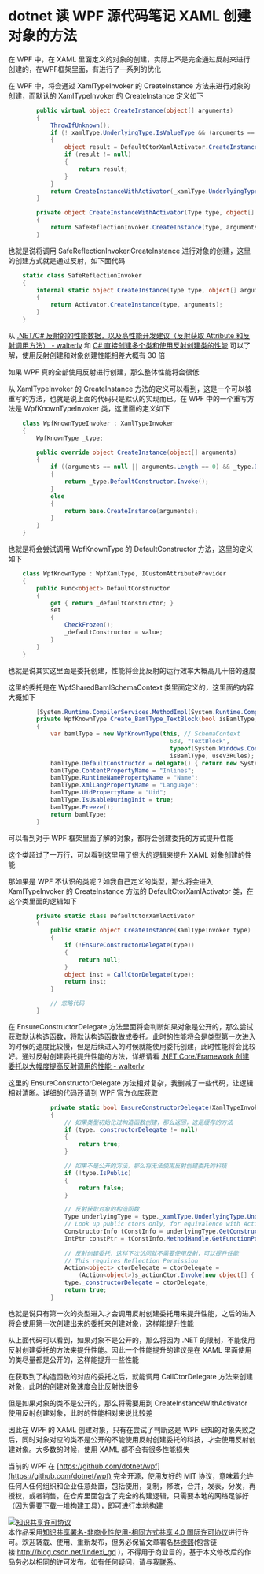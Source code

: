 # dotnet 读 WPF 源代码笔记 XAML 创建对象的方法

在 WPF 中，在 XAML 里面定义的对象的创建，实际上不是完全通过反射来进行创建的，在WPF框架里面，有进行了一系列的优化

<!--more-->

<!-- 标签：WPF，WPF源代码 -->
<!-- 发布 -->

在 WPF 中，将会通过 XamlTypeInvoker 的 CreateInstance 方法来进行对象的创建，而默认的 XamlTypeInvoker 的 CreateInstance 定义如下

```csharp
        public virtual object CreateInstance(object[] arguments)
        {
            ThrowIfUnknown();
            if (!_xamlType.UnderlyingType.IsValueType && (arguments == null || arguments.Length == 0))
            {
                object result = DefaultCtorXamlActivator.CreateInstance(this);
                if (result != null)
                {
                    return result;
                }
            }
            return CreateInstanceWithActivator(_xamlType.UnderlyingType, arguments);
        }

        private object CreateInstanceWithActivator(Type type, object[] arguments)
        {
            return SafeReflectionInvoker.CreateInstance(type, arguments);
        }
```

也就是说将调用 SafeReflectionInvoker.CreateInstance 进行对象的创建，这里的创建方式就是通过反射，如下面代码

```csharp
    static class SafeReflectionInvoker
    {
        internal static object CreateInstance(Type type, object[] arguments)
        {
            return Activator.CreateInstance(type, arguments);
        }
    }
```

从 [.NET/C# 反射的的性能数据，以及高性能开发建议（反射获取 Attribute 和反射调用方法） - walterlv](https://blog.walterlv.com/post/dotnet-high-performance-reflection-suggestions.html ) 和 [C# 直接创建多个类和使用反射创建类的性能](https://blog.lindexi.com/post/C-%E7%9B%B4%E6%8E%A5%E5%88%9B%E5%BB%BA%E5%A4%9A%E4%B8%AA%E7%B1%BB%E5%92%8C%E4%BD%BF%E7%94%A8%E5%8F%8D%E5%B0%84%E5%88%9B%E5%BB%BA%E7%B1%BB%E7%9A%84%E6%80%A7%E8%83%BD.html ) 可以了解，使用反射创建和对象创建性能相差大概有 30 倍

如果 WPF 真的全部使用反射进行创建，那么整体性能将会很低

从 XamlTypeInvoker 的 CreateInstance 方法的定义可以看到，这是一个可以被重写的方法，也就是说上面的代码只是默认的实现而已。在 WPF 中的一个重写方法是 WpfKnownTypeInvoker 类，这里面的定义如下

```csharp
    class WpfKnownTypeInvoker : XamlTypeInvoker
    {
        WpfKnownType _type;

        public override object CreateInstance(object[] arguments)
        {
            if ((arguments == null || arguments.Length == 0) && _type.DefaultConstructor != null)
            {
                return _type.DefaultConstructor.Invoke();
            }
            else
            {
                return base.CreateInstance(arguments);
            }
        }
    }
```

也就是将会尝试调用 WpfKnownType 的 DefaultConstructor 方法，这里的定义如下

```csharp
    class WpfKnownType : WpfXamlType, ICustomAttributeProvider
    {
        public Func<object> DefaultConstructor
        {
            get { return _defaultConstructor; }
            set
            {
                CheckFrozen();
                _defaultConstructor = value;
            }
        }
    }
```

也就是说其实这里面是委托创建，性能将会比反射的运行效率大概高几十倍的速度

这里的委托是在 WpfSharedBamlSchemaContext 类里面定义的，这里面的内容大概如下

```csharp
        [System.Runtime.CompilerServices.MethodImpl(System.Runtime.CompilerServices.MethodImplOptions.NoInlining)]
        private WpfKnownType Create_BamlType_TextBlock(bool isBamlType, bool useV3Rules)
        {
            var bamlType = new WpfKnownType(this, // SchemaContext
                                              638, "TextBlock",
                                              typeof(System.Windows.Controls.TextBlock),
                                              isBamlType, useV3Rules);
            bamlType.DefaultConstructor = delegate() { return new System.Windows.Controls.TextBlock(); };
            bamlType.ContentPropertyName = "Inlines";
            bamlType.RuntimeNamePropertyName = "Name";
            bamlType.XmlLangPropertyName = "Language";
            bamlType.UidPropertyName = "Uid";
            bamlType.IsUsableDuringInit = true;
            bamlType.Freeze();
            return bamlType;
        }
```

可以看到对于 WPF 框架里面了解的对象，都将会创建委托的方式提升性能

这个类超过了一万行，可以看到这里用了很大的逻辑来提升 XAML 对象创建的性能

那如果是 WPF 不认识的类呢？如我自己定义的类型，那么将会进入 XamlTypeInvoker 的 CreateInstance 方法的 DefaultCtorXamlActivator 类，在这个类里面的逻辑如下

```csharp
        private static class DefaultCtorXamlActivator
        {
            public static object CreateInstance(XamlTypeInvoker type)
            {
                if (!EnsureConstructorDelegate(type))
                {
                    return null;
                }
                object inst = CallCtorDelegate(type);
                return inst;
            }

            // 忽略代码
        }
```

在 EnsureConstructorDelegate 方法里面将会判断如果对象是公开的，那么尝试获取默认构造函数，将默认构造函数做成委托。此时的性能将会是类型第一次进入的时候的速度比较慢，但是后续进入的时候就能使用委托创建，此时性能将会比较好。通过反射创建委托提升性能的方法，详细请看 [.NET Core/Framework 创建委托以大幅度提高反射调用的性能 - walterlv](https://blog.walterlv.com/post/create-delegate-to-improve-reflection-performance.html )

这里的 EnsureConstructorDelegate 方法相对复杂，我删减了一些代码，让逻辑相对清晰。详细的代码还请到 WPF 官方仓库获取

```csharp
            private static bool EnsureConstructorDelegate(XamlTypeInvoker type)
            {
            	// 如果类型初始化过构造函数创建，那么返回，这是缓存的方法
                if (type._constructorDelegate != null)
                {
                    return true;
                }

                // 如果不是公开的方法，那么将无法使用反射创建委托的科技
                if (!type.IsPublic)
                {
                    return false;
                }

                // 反射获取对象的构造函数
                Type underlyingType = type._xamlType.UnderlyingType.UnderlyingSystemType;
                // Look up public ctors only, for equivalence with Activator.CreateInstance
                ConstructorInfo tConstInfo = underlyingType.GetConstructor(Type.EmptyTypes);
                IntPtr constPtr = tConstInfo.MethodHandle.GetFunctionPointer();
               
                // 反射创建委托，这样下次访问就不需要使用反射，可以提升性能
                // This requires Reflection Permission
                Action<object> ctorDelegate = ctorDelegate =
                    (Action<object>)s_actionCtor.Invoke(new object[] { null, constPtr });
                type._constructorDelegate = ctorDelegate;
                return true;
            }
```

也就是说只有第一次的类型进入才会调用反射创建委托用来提升性能，之后的进入将会使用第一次创建出来的委托来创建对象，这样能提升性能

从上面代码可以看到，如果对象不是公开的，那么将因为 .NET 的限制，不能使用反射创建委托的方法来提升性能。因此一个性能提升的建议是在 XAML 里面使用的类尽量都是公开的，这样能提升一些性能

在获取到了构造函数的对应的委托之后，就能调用 CallCtorDelegate 方法来创建对象，此时的创建对象速度会比反射快很多

但是如果对象的类不是公开的，那么将需要用到 CreateInstanceWithActivator 使用反射创建对象，此时的性能相对来说比较差

因此在 WPF 的 XAML 创建对象，只有在尝试了判断这是 WPF 已知的对象失败之后，同时对象对应的类不是公开的不能使用反射创建委托的科技，才会使用反射创建对象。大多数的时候，使用 XAML 都不会有很多性能损失

当前的 WPF 在 [https://github.com/dotnet/wpf](https://github.com/dotnet/wpf) 完全开源，使用友好的 MIT 协议，意味着允许任何人任何组织和企业任意处置，包括使用，复制，修改，合并，发表，分发，再授权，或者销售。在仓库里面包含了完全的构建逻辑，只需要本地的网络足够好（因为需要下载一堆构建工具），即可进行本地构建

<a rel="license" href="http://creativecommons.org/licenses/by-nc-sa/4.0/"><img alt="知识共享许可协议" style="border-width:0" src="https://licensebuttons.net/l/by-nc-sa/4.0/88x31.png" /></a><br />本作品采用<a rel="license" href="http://creativecommons.org/licenses/by-nc-sa/4.0/">知识共享署名-非商业性使用-相同方式共享 4.0 国际许可协议</a>进行许可。欢迎转载、使用、重新发布，但务必保留文章署名[林德熙](http://blog.csdn.net/lindexi_gd)(包含链接:http://blog.csdn.net/lindexi_gd )，不得用于商业目的，基于本文修改后的作品务必以相同的许可发布。如有任何疑问，请与我[联系](mailto:lindexi_gd@163.com)。
